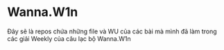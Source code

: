 # Wanna.W1n 

Đây sẽ là repos chứa những file và WU của các bài mà mình đã làm trong các giải Weekly của câu lạc bộ Wanna.W1n
